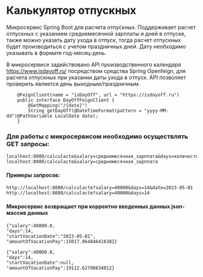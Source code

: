 # Калькулятор отпускных

Микросервис Spring Boot для расчета отпускных. Поддерживает расчет отпускных
с указанием среднемесячной зарплаты и дней в отпуске, также можно указать дату ухода
в отпуск, тогда расчет отпускных будет производиться с учетом праздничных дней.
Дату необходимо указывать в формате год-месяц-день.

В микросервисе задействовано API производственного календаря https://www.isdayoff.ru/ посредством средства Spring Openfeign,
для расчета отпускных при указании даты ухода в отпуск.
API позволяет проверить является день выходным/праздничным.

        @FeignClient(name = "isDayOff", url = "https://isdayoff.ru")
        public interface DayOffFeignClient {
            @GetMapping("/{date}")
            String getDayOff(@DateTimeFormat(pattern = "yyyy-MM-dd")@PathVariable LocalDate date);
        }


### Для работы с микросервисом необходимо осуществлять GET запросы:

    localhost:8080/calculacte&salary=среднемесячная_зарплата&days=количество_дней_отпуска&date=дата_ухода_в_отпуск
    localhost:8080/calculacte&salary=среднемесячная_зарплата

#### Примеры запросов:

    http://localhost:8080/calculacte?salary=40000&days=14&date=2023-05-01
    http://localhost:8080/calculacte?salary=40000&days=14

#### Микросервис возвращает при корректно введенных данных json-массив данных

    {"salary":40000.0,
    "days":14,
    "startVacationDate":"2023-05-01",
    "amountOfVacationPay":15017.064846416382}

    {"salary":40000.0,
    "days":14,
    "startVacationDate":null,
    "amountOfVacationPay":19112.62798634812}
